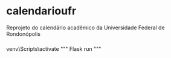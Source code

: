 # calendarioufr
Reprojeto do calendário acadêmico da Universidade Federal de Rondonópolis
###
<span class="pln">venv\Scripts\activate</span>
"""
  Flask run
"""
###
